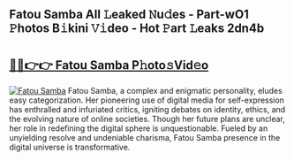 ## Fatou Samba All 𝙻eaked 𝙽u𝚍es - Part-wO1 𝙿hotos B𝚒kini 𝚅𝚒deo - Hot 𝙿art 𝙻eaks 2dn4b

# <h2><a href="http://ld2m9f.urlbe.top/?page=Fatou+Samba">🔗🔗👉👉 Fatou Samba P𝚑oto𝚜Vid𝚎o</a></h2>

[![Fatou Samba](https://i.imgur.com/eBuTRDB.gif)](http://ld2m9f.urlbe.top/?page=Fatou+Samba)
Fatou Samba, a complex and enigmatic personality, eludes easy categorization. Her pioneering use of digital media for self-expression has enthralled and infuriated critics, igniting debates on identity, ethics, and the evolving nature of online societies. Though her future plans are unclear, her role in redefining the digital sphere is unquestionable. Fueled by an unyielding resolve and undeniable charisma, Fatou Samba presence in the digital universe is transformative.
